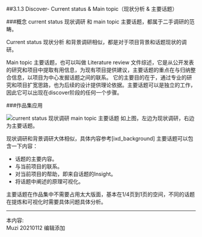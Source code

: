##3.1.3 Discover- Current status & Main topic（现状分析 & 主要话题）

###概念
current status 现状调研 和 main topic 主要话题，都属于二手调研的范畴。

Current status 现状分析 和背景调研相似，都是对于项目背景和话题现状的调研。

Main topic 主要话题，也可以叫做 Literature review 文件综述，它是从公开发表的研究和项目中提取有用信息，为现有项目提供建议，主要话题的重点在与归纳整合信息，以项目为中心发掘话题之间的联系。
它的主要目的在于，通过专业的研究和项目扩宽思路，也为后续的设计提供理论依据。主要话题可以是独立的工作，因此它可以出现在discover阶段的任何一个步骤。

###作品集应用

![current status 现状调研 main topic 主要话题](http://kitpic.makebi.net/2021/ixd_04.jpg)
如上图，左边为现状调研，右边为主要话题。

现状调研和背景调研大体相似，具体内容参考[ixd_background]
主要话题可以包含一下内容：
 - 话题的主要内容。
 - 与当前项目的联系。
 - 对当前项目的帮助，即来自话题的Insight。
 - 将话题中阐述的原理可视化。

主要话题在作品集中不需要占用太大版面，基本在1/4页到1页的空间，不同的话题在提炼和可视化时需要具体问题具体分析。



---
本内容:  
Muzi 20210112 编辑添加
